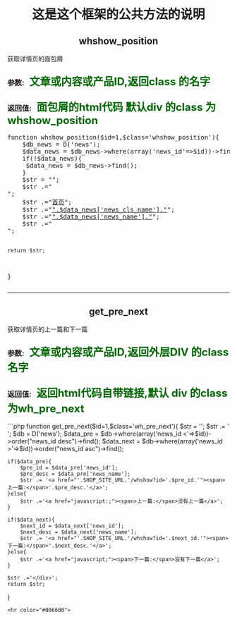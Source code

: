 <h1 align='center'> 这是这个框架的公共方法的说明</h1>

<h2 align='center'>whshow_position</h2>
<p color="#dd0000">获取详情页的面包屑</p>
<h3>参数:&nbsp;&nbsp;&nbsp;<font size="5" color="#006600">文章或内容或产品ID,返回class 的名字</font></h3>
<h3>返回值:&nbsp;&nbsp;&nbsp;<font size="5" color="#006600">面包屑的html代码 默认div 的class 为 whshow_position</font></h3>
<pre>
function whshow_position($id=1,$class='whshow_position'){
    $db_news = D('news');
    $data_news = $db_news->where(array('news_id'=>$id))->find();
    if(!$data_news){
     $data_news = $db_news->find();
    }
    $str = "";
    $str .="<div class='{$class}'>";
    $str .="<a href='".SHOP_SITE_URL."'>首页</a>";
    $str .="<a href='".SHOP_SITE_URL."/whlist?cid={$data_news['news_cls_id']}'>".$data_news['news_cls_name']."</a>";
    $str .="<a href='".SHOP_SITE_URL."/whshow?cid={$data_news['news_id']}'>".$data_news['news_name']."</a>";
    $str .="</div>";

    return $str;
}
</pre>
<hr color="#006600">

<h2 align='center'>get_pre_next</h2>
<p color="#dd0000">获取详情页的上一篇和下一篇</p>
<h3>参数:&nbsp;&nbsp;&nbsp;<font size="5" color="#006600">文章或内容或产品ID,返回外层DIV 的class 名字</font></h3>
<h3>返回值:&nbsp;&nbsp;&nbsp;<font size="5" color="#006600">返回html代码自带链接,默认 div 的class 为wh_pre_next</font></h3>
```php
function get_pre_next($id=1,$class='wh_pre_next'){
    $str = '';
    $str .= '<div class="'.$class.'">';
    $db = D('news');
    $data_pre = $db->where(array('news_id <'=>$id))->order("news_id desc")->find();
    $data_next = $db->where(array('news_id >'=>$id))->order("news_id asc")->find();

    if($data_pre){
        $pre_id = $data_pre['news_id'];
        $pre_desc = $data_pre['news_name'];
        $str .= '<a href="'.SHOP_SITE_URL.'/whshow?id='.$pre_id.'"><span>上一篇:</span>'.$pre_desc.'</a>';
    }else{
        $str .='<a href="javascript:;"><span>上一篇:</span>没有上一篇</a>';
    }

    if($data_next){
        $next_id = $data_next['news_id'];
        $next_desc = $data_next['news_name'];
        $str .= '<a href="'.SHOP_SITE_URL.'/whshow?id='.$next_id.'"><span>下一篇:</span>'.$next_desc.'</a>';
    }else{
        $str .='<a href="javascript;"><span>下一篇:</span>没有下一篇</a>';
    }

    $str .='</div>';
    return $str;
}

```
<hr color="#006600">